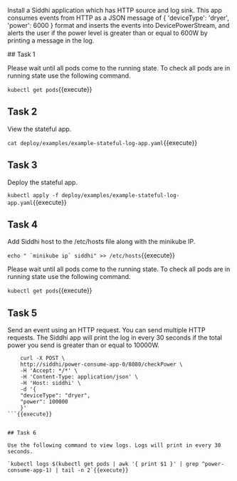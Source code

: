 Install a Siddhi application which has HTTP source and log sink. This app consumes events from HTTP as a JSON message of { 'deviceType': 'dryer', 'power': 6000 } format and inserts the events into DevicePowerStream, and alerts the user if the power level is greater than or equal to 600W by printing a message in the log.

## Task 1

Please wait until all pods come to the running state. To check all pods are in running state use the following command.

`kubectl get pods`{{execute}}


## Task 2

View the stateful app.

`cat deploy/examples/example-stateful-log-app.yaml`{{execute}}


## Task 3

Deploy the stateful app.

`kubectl apply -f deploy/examples/example-stateful-log-app.yaml`{{execute}}


## Task 4

Add Siddhi host to the /etc/hosts file along with the minikube IP.

``` echo " `minikube ip` siddhi" >> /etc/hosts ```{{execute}}

Please wait until all pods come to the running state. To check all pods are in running state use the following command.

`kubectl get pods`{{execute}}


## Task 5

Send an event using an HTTP request. You can send multiple HTTP requests. The Siddhi app will print the log in every 30 seconds if the total power you send is greater than or equal to 10000W.

```
    curl -X POST \
    http://siddhi/power-consume-app-0/8080/checkPower \
    -H 'Accept: */*' \
    -H 'Content-Type: application/json' \
    -H 'Host: siddhi' \
    -d '{
    "deviceType": "dryer",
    "power": 100000
    }'
```{{execute}}


## Task 6

Use the following command to view logs. Logs will print in every 30 seconds.

`kubectl logs $(kubectl get pods | awk '{ print $1 }' | grep ^power-consume-app-1) | tail -n 2`{{execute}}
